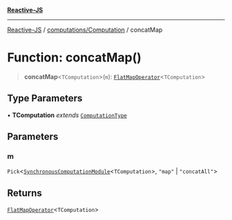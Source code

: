 [**Reactive-JS**](../../../README.md)

***

[Reactive-JS](../../../README.md) / [computations/Computation](../README.md) / concatMap

# Function: concatMap()

> **concatMap**\<`TComputation`\>(`m`): [`FlatMapOperator`](../interfaces/FlatMapOperator.md)\<`TComputation`\>

## Type Parameters

• **TComputation** *extends* [`ComputationType`](../../type-aliases/ComputationType.md)

## Parameters

### m

`Pick`\<[`SynchronousComputationModule`](../../interfaces/SynchronousComputationModule.md)\<`TComputation`\>, `"map"` \| `"concatAll"`\>

## Returns

[`FlatMapOperator`](../interfaces/FlatMapOperator.md)\<`TComputation`\>
